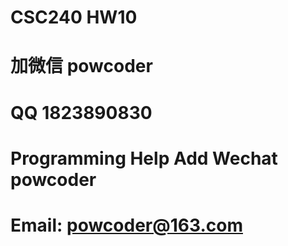 # CSC240 HW10
# 加微信 powcoder

# QQ 1823890830

# Programming Help Add Wechat powcoder

# Email: powcoder@163.com


